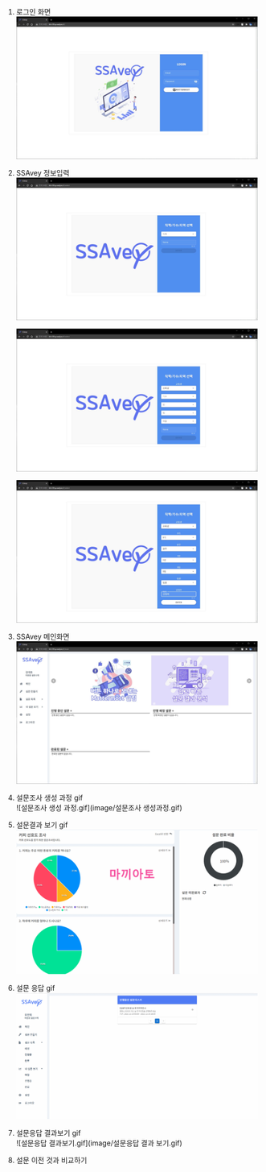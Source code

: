 1. 로그인 화면  
    ![로그인.jpg](image/1_SSAvey로그인화면.JPG)  
    
3. SSAvey 정보입력  
    ![직책/기수/지역 설정.jpg](image/2_SSAvey정보입력1.JPG)  
    
    ![직책/기수/지역 설정.jpg](image/2_SSAvey정보입력2.JPG)
    
    ![직책/기수/지역 설정.jpg](image/2_SSAvey정보입력3.JPG)
    
3. SSAvey 메인화면  
    ![메인화면.jpg](image/3_SSAvey메인화면.JPG)  

4. 설문조사 생성 과정 gif  
    ![설문조사 생성 과정.gif](image/설문조사 생성과정.gif)  

5. 설문결과 보기 gif  
    ![설문결과.gif](image/설문결과.gif)  

6. 설문 응답 gif  
    ![설문 응답.gif](image/설문응답.gif)  

7. 설문응답 결과보기 gif  
    ![설문응답 결과보기.gif](image/설문응답 결과 보기.gif)  

8. 설문 이전 것과 비교하기
